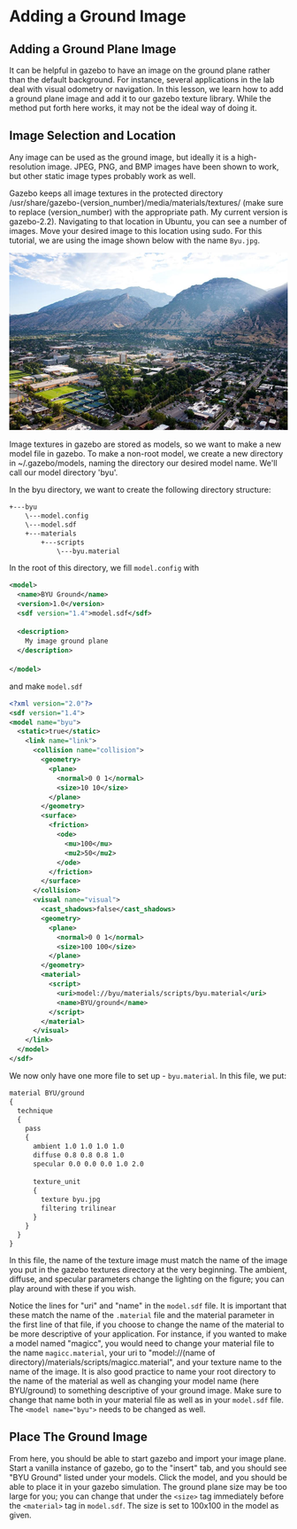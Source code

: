 # Adding a Ground Image

## Adding a Ground Plane Image
It can be helpful in gazebo to have an image on the ground plane rather than the default background. For instance, several applications in the lab deal with visual odometry or navigation. In this lesson, we learn how to add a ground plane image and add it to our gazebo texture library. While the method put forth here works, it may not be the ideal way of doing it.

## Image Selection and Location
Any image can be used as the ground image, but ideally it is a high-resolution image. JPEG, PNG, and BMP images have been shown to work, but other static image types probably work as well.

Gazebo keeps all image textures in the protected directory /usr/share/gazebo-(version_number)/media/materials/textures/ (make sure to replace (version_number) with the appropriate path. My current version is gazebo-2.2). Navigating to that location in Ubuntu, you can see a number of images. Move your desired image to this location using sudo. For this tutorial, we are using the image shown below with the name `Byu.jpg`.

![BYU Campus img](Byu.jpg)

Image textures in gazebo are stored as models, so we want to make a new model file in gazebo. To make a non-root model, we create a new directory in ~/.gazebo/models, naming the directory our desired model name. We'll call our model directory 'byu'.

In the byu directory, we want to create the following directory structure:

```
+---byu
    \---model.config
    \---model.sdf
    +---materials
        +---scripts
            \---byu.material
```
In the root of this directory, we fill `model.config` with
```xml
<model>
  <name>BYU Ground</name>
  <version>1.0</version>
  <sdf version="1.4">model.sdf</sdf>

  <description>
    My image ground plane
  </description>

</model>
```
and make `model.sdf`
```xml
<?xml version="2.0"?>
<sdf version="1.4">
<model name="byu">
  <static>true</static>
    <link name="link">
      <collision name="collision">
        <geometry>
          <plane>
            <normal>0 0 1</normal>
            <size>10 10</size>
          </plane>
        </geometry>
        <surface>
          <friction>
            <ode>
              <mu>100</mu>
              <mu2>50</mu2>
            </ode>
          </friction>
        </surface>
      </collision>
      <visual name="visual">
        <cast_shadows>false</cast_shadows>
        <geometry>
          <plane>
            <normal>0 0 1</normal>
            <size>100 100</size>
          </plane>
        </geometry>
        <material>
          <script>
            <uri>model://byu/materials/scripts/byu.material</uri>
            <name>BYU/ground</name>
          </script>
        </material>
      </visual>
    </link>
  </model>
</sdf>
```
We now only have one more file to set up - `byu.material`. In this file, we put:
```
material BYU/ground
{
  technique
  {
    pass
    {
      ambient 1.0 1.0 1.0 1.0
      diffuse 0.8 0.8 0.8 1.0
      specular 0.0 0.0 0.0 1.0 2.0

      texture_unit
      {
        texture byu.jpg
        filtering trilinear
      }
    }
  }
}
```
In this file, the name of the texture image must match the name of the image you put in the gazebo textures directory at the very beginning. The ambient, diffuse, and specular parameters change the lighting on the figure; you can play around with these if you wish.

Notice the lines for "uri" and "name" in the `model.sdf` file. It is important that these match the name of the `.material` file and the material parameter in the first line of that file, if you choose to change the name of the material to be more descriptive of your application. For instance, if you wanted to make a model named "magicc", you would need to change your material file to the name `magicc.material`, your uri to "model://(name of directory)/materials/scripts/magicc.material", and your texture name to the name of the image. It is also good practice to name your root directory to the name of the material as well as changing your model name (here BYU/ground) to something descriptive of your ground image. Make sure to change that name both in your material file as well as in your `model.sdf` file. The `<model name="byu">` needs to be changed as well.

## Place The Ground Image
From here, you should be able to start gazebo and import your image plane. Start a vanilla instance of gazebo, go to the "insert" tab, and you should see "BYU Ground" listed under your models. Click the model, and you should be able to place it in your gazebo simulation. The ground plane size may be too large for you; you can change that under the `<size>` tag immediately before the `<material>` tag in `model.sdf`. The size is set to 100x100 in the model as given.

